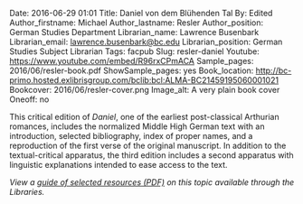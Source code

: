 Date: 2016-06-29 01:01
Title: Daniel von dem Blühenden Tal
By: Edited
Author_firstname: Michael
Author_lastname: Resler
Author_position: German Studies Department
Librarian_name: Lawrence Busenbark
Librarian_email: lawrence.busenbark@bc.edu
Librarian_position: German Studies Subject Librarian
Tags: facpub
Slug: resler-daniel
Youtube: https://www.youtube.com/embed/R96rxCPmACA
Sample_pages: 2016/06/resler-book.pdf
ShowSample_pages: yes
Book_location: http://bc-primo.hosted.exlibrisgroup.com/bclib:bcl:ALMA-BC21459195060001021
Bookcover: 2016/06/resler-cover.png
Image_alt: A very plain book cover
Oneoff: no

This critical edition of <em>Daniel</em>, one of the earliest post-classical Arthurian romances, includes the normalized Middle High German text with an introduction, selected bibliography, index of proper names, and a reproduction of the first verse of the original manuscript. In addition to the textual-critical apparatus, the third edition includes a second apparatus with linguistic explanations intended to ease access to the text.

<em>View a <a href="http://library.bc.edu/theme/img/facpub/2016/06/resler-guide.pdf">guide of selected resources (PDF)</a> on this topic available through the Libraries. </em>